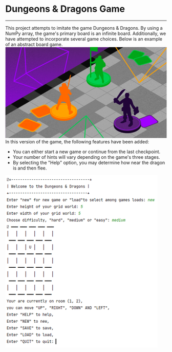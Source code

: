 # Dungeons & Dragons Game

---
This project attempts to imitate the game Dungeons & Dragons. By using a NumPy array, the game's primary board is an infinite board. Additionally, we have attempted to incorporate several game choices. Below is an example of an abstract board game.
![Alt text](images/Dungeons_&_dragons_game_board.png?raw=true "Optional Title")
In this version of the game, the following features have been added:
* You can either start a new game or continue from the last checkpoint.
* Your number of hints will vary depending on the game's three stages.
* By selecting the "Help" option, you may determine how near the dragon is and then flee.

![Alt text](images/Simulation_board.png?raw=true "Optional Title")